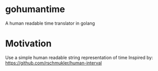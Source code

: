 # gohumantime
A human readable time translator in golang

# Motivation
Use a simple human readable string representation of time
Inspired by: https://github.com/rschmukler/human-interval
